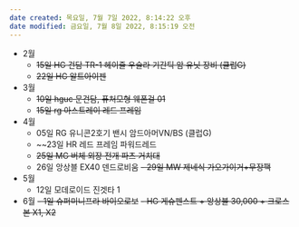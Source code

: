 ```yaml
---
date created: 목요일, 7월 7일 2022, 8:14:22 오후
date modified: 금요일, 7월 8일 2022, 8:15:19 오전
---
```

- 2월
	- ~~15일 HG 건담 TR-1 헤이즐 우슬라 기간틱 암 유닛 장비 (클럽G)~~
	- ~~22일 HG 알트아이젠~~
- 3월
	- ~~10일 hguc 문건담, 퓨처모형 웨폰걸 01~~
	- ~~15일 rg 아스트레이 레드 프레임~~
- 4월
	- 05일 RG 유니콘2호기 밴시 암드아머VN/BS (클럽G)
	- ~~23일 HR 레드 프레임 파워드레드
	- ~~25일 MG 버체 외장 전개 파츠 거치대~~
	- 26일 앙상블 EX40 덴드로비움
	~~- 29일 MW 제네식 가오가이거+무장팩~~
- 5월
	- 12일 모데로이드 진겟타 1
- 6월
	~~- 1일 슈퍼미니프라 바이오로보~~
	~~- HG 게슈펜스트 + 앙상블 30,000 + 크로스본 X1, X2~~